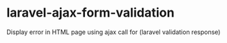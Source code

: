# laravel-ajax-form-validation
Display error in HTML page using ajax call for (laravel validation response)
